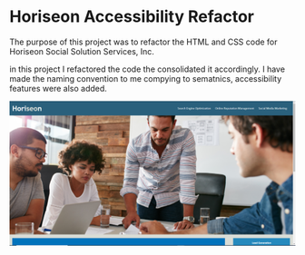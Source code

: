 # Horiseon Accessibility Refactor

The purpose of this project was to refactor the HTML and CSS code for Horiseon Social Solution Services, Inc. 

in this project I refactored the code the consolidated it accordingly. I have made the naming convention to me compying to sematnics,  accessibility features were also added. 

![screenshot](./assets/images/screenshot.png)